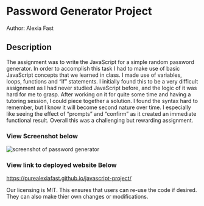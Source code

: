 # Password Generator Project

Author: Alexia Fast

## Description

The assignment was to write the JavaScript for a simple random password generator. In order to accomplish this task I had to make use of basic JavaScript concepts that we learned in class. I made use of variables, loops, functions and “if” statements. I initially found this to be a very difficult assignment as I had never studied JavaScript before, and the logic of it was hard for me to grasp. After working on it for quite some time and having a tutoring session, I could piece together a solution. I found the syntax hard to remember, but I know it will become second nature over time. I especially like seeing the effect of “prompts” and “confirm” as it created an immediate functional result. Overall this was a challenging but rewarding assignment.

### View Screenshot below

<img src="screenshot.JPEG" alt ="screenshot of password generator">

### View link to deployed website Below

https://purealexiafast.github.io/javascript-project/

Our licensing is MIT. This ensures that users can re-use the code if desired. They can also make thier own changes or modifications.





